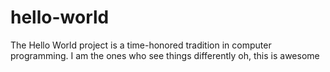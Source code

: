 # hello-world
The Hello World project is a time-honored tradition in computer programming.
I am the ones who see things differently
oh, this is awesome
